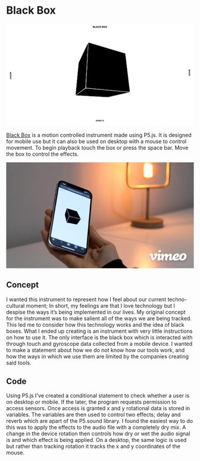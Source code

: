 # Black Box

![Screenshot of black box website. A black cube is in the centre of a white screen.](assets/readme-media/black-box.png)

[Black Box](https://alextownson.github.io/black-box/) is a motion controlled instrument made using P5.js. It is designed for mobile use but it can also be used on desktop with a mouse to control movement. To begin playback touch the box or press the space bar. Move the box to control the effects. 

[![Black box demo GIF. A phone is being moved around to control the black box on the website.](assets/readme-media/black-box-demo.gif)](https://vimeo.com/674154302)

## Concept

I wanted this instrument to represent how I feel about our current techno-cultural moment; In short, my feelings are that I love technology but I despise the ways it’s being implemented in our lives. My original concept for the instrument was to make salient all of the ways we are being tracked. This led me to consider how this technology works and the idea of black boxes. What I ended up creating is an instrument with very little instructions on how to use it. The only interface is the black box which is interacted with through touch and gyroscope data collected from a mobile device. I wanted to make a statement about how we do not know how our tools work, and how the ways in which we use them are limited by the companies creating said tools.

## Code 

Using P5.js I've created a conditional statement to check whether a user is on desktop or mobile. If the later, the program requests permission to access sensors. Once access is granted x and y rotational data is stored in variables. The variables are then used to control two effects; delay and reverb which are apart of the P5.sound library. I found the easiest way to do this was to apply the effects to the audio file with a completely dry mix. A change in the device rotation then controls how dry or wet the audio signal is and which effect is being applied. On a desktop, the same logic is used but rather than tracking rotation it tracks the x and y coordinates of the mouse.    